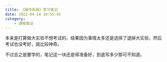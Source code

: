 ```yaml
---
title: 《操作系统》学习笔记
date: 1022-04-14 10:55:45
category:
    - 课程笔记
---
```


本来是打算做大实验不想考试的，结果因为事情太多还是选择了退掉大实验，然后考试也没考好，就比较神奇。

不过总之是要学的，笔记这一块还是得准备好，到底写多少那可不知道。

<!-- more -->

